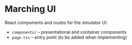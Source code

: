 # Marching UI

React components and routes for the simulator UI.

- `components/` – presentational and container components
- `page.tsx` – entry point (to be added when implementing)

